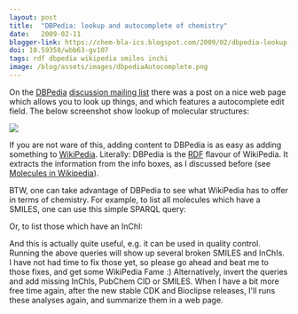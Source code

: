 ```yaml
---
layout: post
title:  "DBPedia: lookup and autocomplete of chemistry"
date:   2009-02-11
blogger-link: https://chem-bla-ics.blogspot.com/2009/02/dbpedia-lookup-and-autocomplete-of.html
doi: 10.59350/wbb63-gv107
tags: rdf dbpedia wikipedia smiles inchi
image: /blog/assets/images/dbpediaAutocomplete.png
---
```


On the [DBPedia](http://dbpedia.org/) [discussion mailing list](https://lists.sourceforge.net/lists/listinfo/dbpedia-discussion) there was a post on a
nice web page which allows you to look up things, and which features a autocomplete edit field. The below screenshot show lookup of molecular structures:

![](/blog/assets/images/dbpediaAutocomplete.png)

If you are not ware of this, adding content to DBPedia is as easy as adding something to [WikiPedia](http://www.wikipedia.org/). Literally: DBPedia is
the [RDF](http://en.wikipedia.org/wiki/Resource_Description_Framework) flavour of WikiPedia. It extracts the information from the info boxes, as I
discussed before (see [Molecules in Wikipedia](http://chem-bla-ics.blogspot.com/2007/08/molecules-in-wikipedia.html)).

BTW, one can take advantage of DBPedia to see what WikiPedia has to offer in terms of chemistry. For example, to list all molecules which have a SMILES, one can use this simple SPARQL query:

<script src="http://gist.github.com/57559.js"></script>

Or, to list those which have an InChI:

<script src="https://gist.github.com/57571.js"></script>

And this is actually quite useful, e.g. it can be used in quality control. Running the above queries will show up several broken SMILES and InChIs. I have not had time to fix those yet, so please go ahead and beat me to those fixes, and get some WikiPedia Fame :) Alternatively, invert the queries and add missing InChIs, PubChem CID or SMILES. When I have a bit more free time again, after the new stable CDK and Bioclipse releases, I'll runs these analyses again, and summarize them in a web page.
